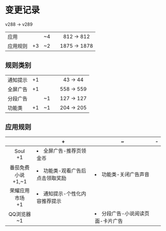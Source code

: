 # 变更记录

v288 -> v289

||||||
|-|:-:|:-:|:-:|:-:|
|应用||~4||812 -> 812|
|应用规则|+3|~2||1875 -> 1878|

## 规则类别

||||||
|-|:-:|:-:|:-:|:-:|
|通知提示|+1|||43 -> 44|
|全屏广告|+1|||558 -> 559|
|分段广告||~1||127 -> 127|
|功能类|+1|~1||204 -> 205|

## 应用规则

||+|~|-|
|:-:|-|-|-|
|Soul<br>+1|<li>全屏广告-推荐页领金币|||
|番茄免费小说<br>+1,~1|<li>功能类-观看广告后点击领取奖励|<li>功能类-关闭广告声音||
|荣耀应用市场<br>+1|<li>通知提示-个性化内容推荐提示|||
|QQ浏览器<br>~1||<li>分段广告-小说阅读页面-卡片广告||
